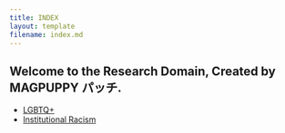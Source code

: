 ```yaml
---
title: INDEX
layout: template
filename: index.md
---
```


## Welcome to the Research Domain, Created by MAGPUPPY パッチ.

- [LGBTQ+](lgbtq.md)
- [Institutional Racism](institutionalracism.md)

